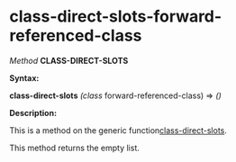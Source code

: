 class-direct-slots-forward-referenced-class
===========================================

*Method* **CLASS-DIRECT-SLOTS**

**Syntax:**

**class-direct-slots** *(class* forward-referenced-class) => *()*

**Description:**

This is a method on the generic function[class-direct-slots](/docs/meta-object-protocol/class-direct-slots).

This method returns the empty list.
